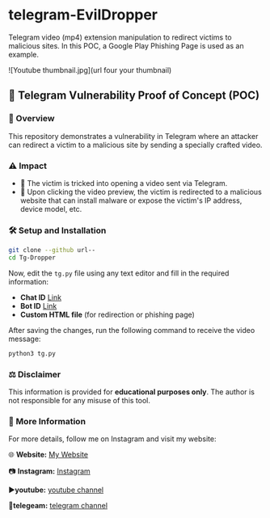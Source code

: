 

# telegram-EvilDropper

Telegram video (mp4) extension manipulation to redirect victims to malicious sites. In this POC, a Google Play Phishing Page is used as an example.

![Youtube thumbnail.jpg](url four your thumbnail)


## 📌 Telegram Vulnerability Proof of Concept (POC)

### 🚀 Overview
This repository demonstrates a vulnerability in Telegram where an attacker can redirect a victim to a malicious site by sending a specially crafted video.

### ⚠️ Impact
- 🛑 The victim is tricked into opening a video sent via Telegram.
- 🔗 Upon clicking the video preview, the victim is redirected to a malicious website that can install malware or expose the victim's IP address, device model, etc.

### 🛠 Setup and Installation

```bash
git clone --github url--
cd Tg-Dropper
```

Now, edit the `tg.py` file using any text editor and fill in the required information:
- **Chat ID** [Link](https://t.me/BotFather)
- **Bot ID** [Link](https://t.me/userinfobot)
- **Custom HTML file** (for redirection or phishing page)

After saving the changes, run the following command to receive the video message:

```bash
python3 tg.py
```

### ⚖️ Disclaimer
This information is provided for **educational purposes only**. The author is not responsible for any misuse of this tool.

### 📢 More Information
For more details, follow me on Instagram and visit my website:

🌐 **Website:** [My Website](--url--)

📷 **Instagram:** [Instagram](https://www.instagram.com/technicalwhitehat)

▶️**youtube:** [youtube channel](https://www.youtube.com/@technicalwhitehat)

🔭**telegeam:** [telegram channel](https://t.me/technicalwhitehat)